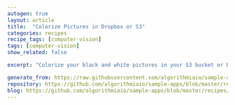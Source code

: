 ```yaml
---
autogen: true
layout: article
title:  "Colorize Pictures in Dropbox or S3"
categories: recipes
recipe_tags: [computer-vision]
tags: [computer-vision]
show_related: false

excerpt: "Colorize your black and white pictures in your S3 bucket or Dropbox directory"

generate_from: https://raw.githubusercontent.com/algorithmiaio/sample-apps/master/recipes/Colorize-Photos/README.md
repository: https://github.com/algorithmiaio/sample-apps/blob/master/recipes/Colorize-Photos/
blog: https://github.com/algorithmiaio/sample-apps/blob/master/recipes/Colorize-Photos/README.md
---
```


